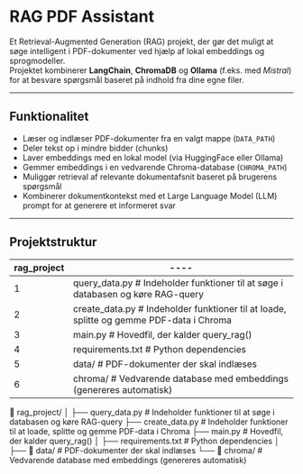 #  RAG PDF Assistant

Et Retrieval-Augmented Generation (RAG) projekt, der gør det muligt at søge intelligent i PDF-dokumenter ved hjælp af lokal embeddings og sprogmodeller.  
Projektet kombinerer **LangChain**, **ChromaDB** og **Ollama** (f.eks. med *Mistral*) for at besvare spørgsmål baseret på indhold fra dine egne filer.

---

##  Funktionalitet

- Læser og indlæser PDF-dokumenter fra en valgt mappe (`DATA_PATH`)
- Deler tekst op i mindre bidder (chunks)
- Laver embeddings med en lokal model (via HuggingFace eller Ollama)
- Gemmer embeddings i en vedvarende Chroma-database (`CHROMA_PATH`)
- Muliggør retrieval af relevante dokumentafsnit baseret på brugerens spørgsmål
- Kombinerer dokumentkontekst med et Large Language Model (LLM) prompt for at generere et informeret svar

---

## Projektstruktur

| **rag_project** | ---- |
|------|-----|
| 1 | query_data.py # Indeholder funktioner til at søge i databasen og køre RAG-query |
| 2 | create_data.py # Indeholder funktioner til at loade, splitte og gemme PDF-data i Chroma | 
| 3 | main.py # Hovedfil, der kalder query_rag() | 
| 4 | requirements.txt # Python dependencies| 
| 5 | data/ # PDF-dokumenter der skal indlæses | 
| 6 | chroma/ # Vedvarende database med embeddings (genereres automatisk) | 


📁 rag_project/
│
├── query_data.py # Indeholder funktioner til at søge i databasen og køre RAG-query
├── create_data.py # Indeholder funktioner til at loade, splitte og gemme PDF-data i Chroma
├── main.py # Hovedfil, der kalder query_rag()
│
├── requirements.txt # Python dependencies
│
├── 📂 data/ # PDF-dokumenter der skal indlæses
└── 📂 chroma/ # Vedvarende database med embeddings (genereres automatisk)
